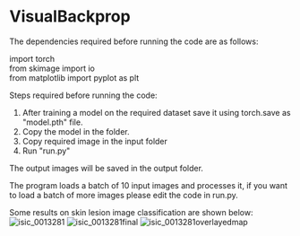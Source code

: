 # VisualBackprop

The dependencies required before running the code are as follows:

import torch \
from skimage import io  \
from matplotlib import pyplot as plt 

Steps required before running the code: 

1.  After training a model on the required dataset save it using torch.save as "model.pth" file. 
2.  Copy the model in the folder. 
3.  Copy required image in the input folder 
4.  Run "run.py" 

The output images will be saved in the output folder. 

The program loads a batch of 10 input images and processes it, if you want to load a batch of more images please edit the code in run.py.

Some results on skin lesion image classification are shown below:
![isic_0013281](https://user-images.githubusercontent.com/16810812/30251740-eb53144a-9633-11e7-8609-94a4a377c130.png)
![isic_0013281final](https://user-images.githubusercontent.com/16810812/30251741-eb53d3ee-9633-11e7-98ff-d866f449007c.png)
![isic_0013281overlayedmap](https://user-images.githubusercontent.com/16810812/30251739-eb531760-9633-11e7-9002-c6f8726ef5a6.png)

